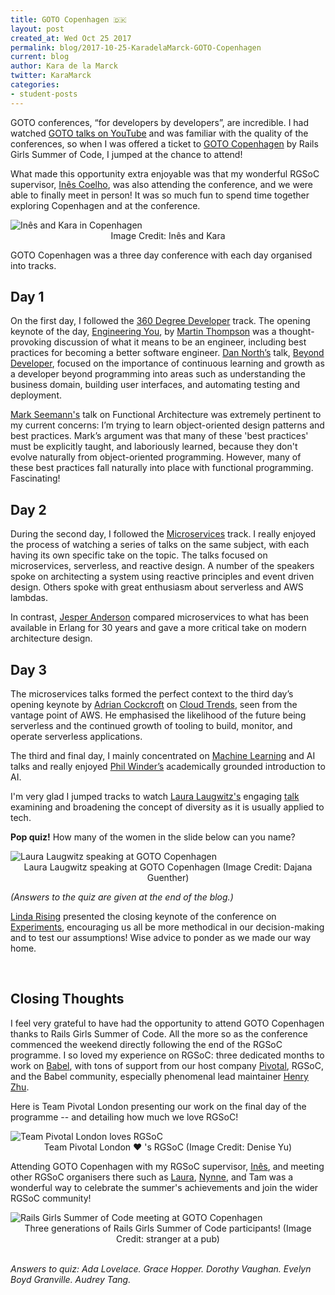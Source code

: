 ```yaml
---
title: GOTO Copenhagen 🇩🇰
layout: post
created_at: Wed Oct 25 2017
permalink: blog/2017-10-25-KaradelaMarck-GOTO-Copenhagen
current: blog
author: Kara de la Marck
twitter: KaraMarck
categories:
- student-posts
---
```

GOTO conferences, “for developers by developers”, are incredible. I had watched [GOTO talks on YouTube](https://www.youtube.com/user/GotoConferences) and was familiar with the quality of the conferences, so when I was offered a ticket to [GOTO Copenhagen](https://gotocph.com/) by Rails Girls Summer of Code, I jumped at the chance to attend!

What made this opportunity extra enjoyable was that my wonderful RGSoC supervisor, [Inês Coelho](https://twitter.com/ines_opcoelho), was also attending the conference, and we were able to finally meet in person! It was so much fun to spend time together exploring Copenhagen and at the conference.

<img src="/img/blog/2017/kara-ines-copenhagen.jpg" alt="Inês and Kara in Copenhagen"/>
<div align="center" class="image-credits">Image Credit: Inês and Kara</div>

GOTO Copenhagen was a three day conference with each day organised into tracks.

## Day 1

On the first day, I followed the [360 Degree Developer](https://gotocph.com/2017/tracks/33) track. The opening keynote of the day, [Engineering You](https://www.youtube.com/watch?v=S4LzzuMTqjs&feature=youtu.be&list=PLEx5khR4g7PLcjLdaugk3GndelpTGbYDS), by [Martin Thompson](https://twitter.com/mjpt777) was a thought-provoking discussion of what it means to be an engineer, including best practices for becoming a better software engineer. [Dan North’s](https://twitter.com/tastapod) talk, [Beyond Developer](https://gotocph.com/2017/sessions/187), focused on the importance of continuous learning and growth as a developer beyond programming into areas such as understanding the business domain, building user interfaces, and automating testing and deployment.

[Mark Seemann's](https://twitter.com/ploeh) talk on Functional Architecture was extremely pertinent to my current concerns: I’m trying to learn object-oriented design patterns and best practices. Mark’s argument was that many of these 'best practices' must be explicitly taught, and laboriously learned, because they don't evolve naturally from object-oriented programming. However, many of these best practices fall naturally into place with functional programming. Fascinating!

## Day 2

During the second day, I followed the [Microservices](https://gotocph.com/2017/tracks/38) track. I really enjoyed the process of watching a series of talks on the same subject, with each having its own specific take on the topic. The talks focused on microservices, serverless, and reactive design. A number of the speakers spoke on architecting a system using reactive principles and event driven design. Others spoke with great enthusiasm about serverless and AWS lambdas.

In contrast, [Jesper Anderson](https://github.com/jlouis) compared microservices to what has been available in Erlang for 30 years and gave a more critical take on modern architecture design.

## Day 3

The microservices talks formed the perfect context to the third day’s opening keynote by [Adrian Cockcroft](https://twitter.com/adrianco) on [Cloud Trends](https://www.youtube.com/watch?v=EDZBYbEwhm8&feature=youtu.be&list=PLEx5khR4g7PLcjLdaugk3GndelpTGbYDS), seen from the vantage point of AWS. He emphasised the likelihood of the future being serverless and the continued growth of tooling to build, monitor, and operate serverless applications.

The third and final day, I mainly concentrated on [Machine Learning](https://gotocph.com/2017/sessions/284) and AI talks and really enjoyed [Phil Winder’s](https://twitter.com/DrPhilWinder) academically grounded introduction to AI.

I'm very glad I jumped tracks to watch [Laura Laugwitz's](https://twitter.com/@lauralindal) engaging [talk](https://gotocph.com/2017/sessions/235) examining and broadening the concept of diversity as it is usually applied to tech.

**Pop quiz!** How many of the women in the slide below can you name?

<img src="/img/blog/2017/laura-laugwitz-talk-goto-copenhagen.jpg" alt="Laura Laugwitz speaking at GOTO Copenhagen"/>
<div align="center" class="image-credits">Laura Laugwitz speaking at GOTO Copenhagen (Image Credit: Dajana Guenther)</div>

*(Answers to the quiz are given at the end of the blog.)*

[Linda Rising](https://twitter.com/RisingLinda) presented the closing keynote of the conference on [Experiments](https://gotocph.com/2017/sessions/184), encouraging us all be more methodical in our decision-making and to test our assumptions! Wise advice to ponder as we made our way home.

<br>

## Closing Thoughts

I feel very grateful to have had the opportunity to attend GOTO Copenhagen thanks to Rails Girls Summer of Code. All the more so as the conference commenced the weekend directly following the end of the RGSoC programme. I so loved my experience on RGSoC: three dedicated months to work on [Babel](https://babeljs.io/), with tons of support from our host company [Pivotal](https://pivotal.io/), RGSoC, and the Babel community, especially phenomenal lead maintainer [Henry Zhu](https://twitter.com/left_pad).

Here is Team Pivotal London presenting our work on the final day of the programme -- and detailing how much we love RGSoC!

<img src="/img/blog/2017/team-pivotal-london.jpg" alt="Team Pivotal London loves RGSoC"/>
<div align="center" class="image-credits">Team Pivotal London ❤️ 's RGSoC (Image Credit: Denise Yu)</div>

Attending GOTO Copenhagen with my RGSoC supervisor, [Inês]((https://twitter.com/ines_opcoelho)), and meeting other RGSoC organisers there such as [Laura](https://twitter.com/@lauralindal), [Nynne](https://twitter.com/nynnest), and Tam was a wonderful way to celebrate the summer's achievements and join the wider RGSoC community!

<img src="/img/blog/2017/rgsoc-organisers-goto-copenhagen.jpg" alt="Rails Girls Summer of Code meeting at GOTO Copenhagen"/>
<div align="center" class="image-credits">Three generations of Rails Girls Summer of Code participants! (Image Credit: stranger at a pub)</div>
<br>

*Answers to quiz: Ada Lovelace. Grace Hopper. Dorothy Vaughan. Evelyn Boyd Granville. Audrey Tang.*
